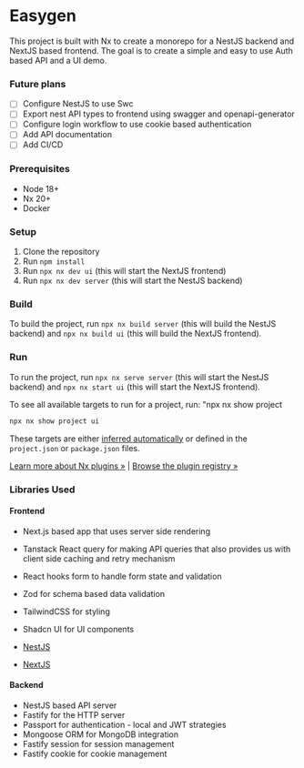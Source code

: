 # Easygen

This project is built with Nx to create a monorepo for a NestJS backend and NextJS based frontend.
The goal is to create a simple and easy to use Auth based API and a UI demo.

### Future plans

- [ ] Configure NestJS to use Swc
- [ ] Export nest API types to frontend using swagger and openapi-generator
- [ ] Configure login workflow to use cookie based authentication
- [ ] Add API documentation
- [ ] Add CI/CD

### Prerequisites

- Node 18+
- Nx 20+
- Docker

### Setup

1. Clone the repository
2. Run `npm install`
3. Run `npx nx dev ui` (this will start the NextJS frontend)
4. Run `npx nx dev server` (this will start the NestJS backend)

### Build

To build the project, run `npx nx build server` (this will build the NestJS backend) and `npx nx build ui` (this will build the NextJS frontend).

### Run

To run the project, run `npx nx serve server` (this will start the NestJS backend) and `npx nx start ui` (this will start the NextJS frontend).

To see all available targets to run for a project, run:
"npx nx show project <app-name>

```sh
npx nx show project ui
```

These targets are either [inferred automatically](https://nx.dev/concepts/inferred-tasks?utm_source=nx_project&utm_medium=readme&utm_campaign=nx_projects) or defined in the `project.json` or `package.json` files.

[Learn more about Nx plugins &raquo;](https://nx.dev/concepts/nx-plugins?utm_source=nx_project&utm_medium=readme&utm_campaign=nx_projects) | [Browse the plugin registry &raquo;](https://nx.dev/plugin-registry?utm_source=nx_project&utm_medium=readme&utm_campaign=nx_projects)

### Libraries Used

#### Frontend

- Next.js based app that uses server side rendering
- Tanstack React query for making API queries that also provides us with client side caching and retry mechanism
- React hooks form to handle form state and validation
- Zod for schema based data validation
- TailwindCSS for styling
- Shadcn UI for UI components

- [NestJS](https://nx.dev/packages/nest?utm_source=nx_project&utm_medium=readme&utm_campaign=nx_projects)
- [NextJS](https://nx.dev/packages/next?utm_source=nx_project&utm_medium=readme&utm_campaign=nx_projects)

#### Backend

- NestJS based API server
- Fastify for the HTTP server
- Passport for authentication - local and JWT strategies
- Mongoose ORM for MongoDB integration
- Fastify session for session management
- Fastify cookie for cookie management
